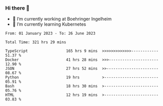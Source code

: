 ### Hi there 👋
- 🔭 I’m currently working at Boehringer Ingelheim
- 🌱 I’m currently learning Kubernetes

 
<!--START_SECTION:waka-->

```text
From: 01 January 2023 - To: 26 June 2023

Total Time: 321 hrs 29 mins

TypeScript                 165 hrs 9 mins  >>>>>>>>>>>>>------------   51.37 %
Docker                     41 hrs 28 mins  >>>----------------------   12.90 %
JSON                       27 hrs 52 mins  >>-----------------------   08.67 %
Python                     19 hrs          >------------------------   05.91 %
Bash                       18 hrs 30 mins  >------------------------   05.76 %
HTML                       12 hrs 19 mins  >------------------------   03.83 %
```

<!--END_SECTION:waka-->

 
